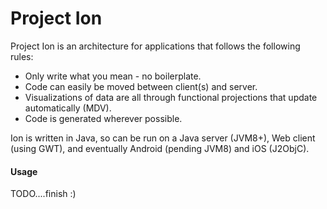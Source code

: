 # Project Ion

Project Ion is an architecture for applications that follows the following rules:
  - Only write what you mean - no boilerplate.
  - Code can easily be moved between client(s) and server.
  - Visualizations of data are all through functional projections that update automatically (MDV).
  - Code is generated wherever possible.

Ion is written in Java, so can be run on a Java server (JVM8+), Web client (using GWT), and eventually Android (pending JVM8) and iOS (J2ObjC).

#### Usage

TODO....finish :)